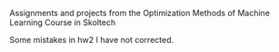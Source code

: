 Assignments and projects from the Optimization Methods of Machine Learning Course in Skoltech

Some mistakes in hw2 I have not corrected.
